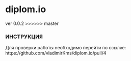 ﻿# diplom.io
</h2>ver 0.0.2</h2>
>>>>>> master
<h3>ИНСТРУКЦИЯ</h3>
Для проверки работы  необходимо перейти по ссылке:
https://github.com/vladimirKms/diplom.io/pull/4
